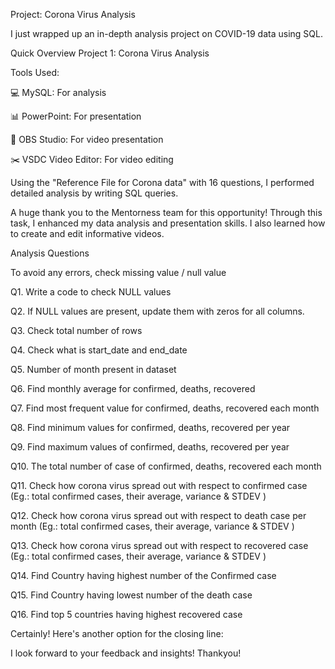 Project: Corona Virus Analysis

I just wrapped up an in-depth analysis project on COVID-19 data using SQL.

Quick Overview
Project 1: Corona Virus Analysis

Tools Used:

💻 MySQL: For analysis

📊 PowerPoint: For presentation

🎥 OBS Studio: For video presentation

✂️ VSDC Video Editor: For video editing

Using the "Reference File for Corona data" with 16 questions, I performed detailed analysis by writing SQL queries.

A huge thank you to the Mentorness team for this opportunity! Through this task, I enhanced my data analysis and presentation skills. I also learned how to create and edit informative videos.

Analysis Questions

To avoid any errors, check missing value / null value

Q1. Write a code to check NULL values

Q2. If NULL values are present, update them with zeros for all columns.

Q3. Check total number of rows

Q4. Check what is start_date and end_date

Q5. Number of month present in dataset

Q6. Find monthly average for confirmed, deaths, recovered

Q7. Find most frequent value for confirmed, deaths, recovered each month

Q8. Find minimum values for confirmed, deaths, recovered per year

Q9. Find maximum values of confirmed, deaths, recovered per year

Q10. The total number of case of confirmed, deaths, recovered each month

Q11. Check how corona virus spread out with respect to confirmed case 
(Eg.: total confirmed cases, their average, variance & STDEV )

Q12. Check how corona virus spread out with respect to death case per month 
(Eg.: total confirmed cases, their average, variance & STDEV )

Q13. Check how corona virus spread out with respect to recovered case 
(Eg.: total confirmed cases, their average, variance & STDEV )

Q14. Find Country having highest number of the Confirmed case

Q15. Find Country having lowest number of the death case

Q16. Find top 5 countries having highest recovered case


Certainly! Here's another option for the closing line:

I look forward to your feedback and insights! Thankyou!
